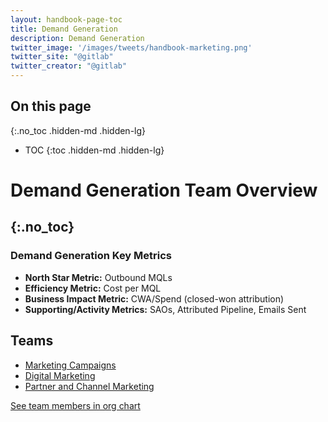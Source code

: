 ```yaml
---
layout: handbook-page-toc
title: Demand Generation
description: Demand Generation
twitter_image: '/images/tweets/handbook-marketing.png'
twitter_site: "@gitlab"
twitter_creator: "@gitlab"
---
```

## On this page
{:.no_toc .hidden-md .hidden-lg}
- TOC
{:toc .hidden-md .hidden-lg}

# Demand Generation Team Overview
{:.no_toc}
---
### Demand Generation Key Metrics

- **North Star Metric:** Outbound MQLs
- **Efficiency Metric:** Cost per MQL
- **Business Impact Metric:** CWA/Spend (closed-won attribution)
- **Supporting/Activity Metrics:** SAOs, Attributed Pipeline, Emails Sent

## Teams

- [Marketing Campaigns](/handbook/marketing/demand-generation/campaigns/)
- [Digital Marketing](/handbook/marketing/revenue-marketing/digital-marketing-programs/)
- [Partner and Channel Marketing](/handbook/marketing/product-marketing/partner-marketing/)

[See team members in org chart](https://about.gitlab.com/company/team/org-chart/)